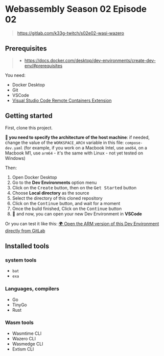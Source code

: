 # Webassembly Season 02 Episode 02
> https://gitlab.com/k33g-twitch/s02e02-wasi-wazero

## Prerequisites
> - https://docs.docker.com/desktop/dev-environments/create-dev-env/#prerequisites

You need:
- Docker Desktop
- Git
- VSCode
- [Visual Studio Code Remote Containers Extension](https://marketplace.visualstudio.com/items?itemName=ms-vscode-remote.remote-containers)

## Getting started

First, clone this project.

**👋 you need to specify the architecture of the host machine**: if needed, change the value of the `WORKSPACE_ARCH` variable in this file: `compose-dev.yaml` (for example, if you work on a Macbook Intel, use `amd64`, on a Macbook M1, use `arm64` - it's the same with Linux - not yet tested on Windows)

Then:
1. Open Docker Desktop
2. Go to the **Dev Environments** option menu
3. Click on the <kbd>Create</kbd> button, then on the <kbd>Get Started</kbd> button
4. Choose **Local directory** as the source
5. Select the directory of this cloned repository
6. Click on the <kbd>Continue</kbd> button, and wait for a moment
7. Once the build finished, Click on the <kbd>Continue</kbd> button
8. 🎉 and now, you can open your new Dev Environment in **VSCode**

Or you can test it like this: [🌍 Open the ARM version of this Dev Environment directly from GitLab](https://open.docker.com/dashboard/dev-envs?url=https://gitlab.com/k33g-twitch/s02e02-wasi-wazero/tree/main)

## Installed tools

### system tools

- `bat`
- `exa`

### Languages, compilers

- Go
- TinyGo
- Rust

### Wasm tools

- Wasmtime CLI
- Wazero CLI
- Wasmedge CLI
- Extism CLI

